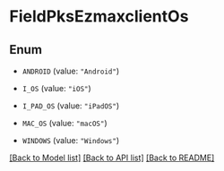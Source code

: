 # FieldPksEzmaxclientOs

## Enum


* `ANDROID` (value: `"Android"`)

* `I_OS` (value: `"iOS"`)

* `I_PAD_OS` (value: `"iPadOS"`)

* `MAC_OS` (value: `"macOS"`)

* `WINDOWS` (value: `"Windows"`)


[[Back to Model list]](../README.md#documentation-for-models) [[Back to API list]](../README.md#documentation-for-api-endpoints) [[Back to README]](../README.md)


